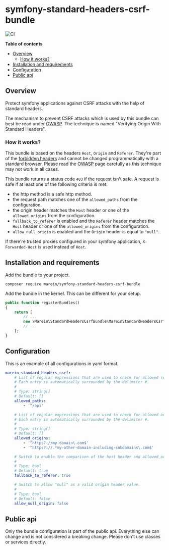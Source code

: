 # symfony-standard-headers-csrf-bundle

![CI](https://github.com/marein/symfony-standard-headers-csrf-bundle/workflows/CI/badge.svg?branch=master)

__Table of contents__

* [Overview](#overview)
  * [How it works?](#how-it-works)
* [Installation and requirements](#installation-and-requirements)
* [Configuration](#configuration)
* [Public api](#public-api)

## Overview

Protect symfony applications against CSRF attacks with the help of standard headers.

The mechanism to prevent CSRF attacks which is used by this bundle can best be read under
[OWASP](https://cheatsheetseries.owasp.org/cheatsheets/Cross-Site_Request_Forgery_Prevention_Cheat_Sheet.html#verifying-origin-with-standard-headers).
The technique is named "Verifying Origin With Standard Headers".

### How it works?

This bundle is based on the headers `Host`, `Origin` and `Referer`. They're part of the
[forbidden headers](https://developer.mozilla.org/en-US/docs/Glossary/Forbidden_header_name)
and cannot be changed programmatically with a standard browser. Please read the
[OWASP](https://cheatsheetseries.owasp.org/cheatsheets/Cross-Site_Request_Forgery_Prevention_Cheat_Sheet.html#verifying-origin-with-standard-headers)
page carefully as this technique may not work in all cases.

This bundle returns a status code `403` if the request isn't safe.
A request is safe if at least one of the following criteria is met:
* the http method is a safe http method.
* the request path matches one of the `allowed_paths` from the configuration.
* the origin header matches the `Host` header or one of the `allowed_origins` from the configuration.
* `fallback_to_referer` is enabled and the `Referer` header matches the `Host`
header or one of the `allowed_origins` from the configuration.
* `allow_null_origin` is enabled and the `Origin` header is equal to `"null"`.

If there're trusted proxies configured in your symfony application,
`X-Forwarded-Host` is used instead of `Host`.

## Installation and requirements

Add the bundle to your project.

```
composer require marein/symfony-standard-headers-csrf-bundle
```

Add the bundle in the kernel. This can be different for your setup.

```php
public function registerBundles()
{
    return [
        // ...
        new \Marein\StandardHeadersCsrfBundle\MareinStandardHeadersCsrfBundle(),
        // ...
    ];
}
```

## Configuration

This is an example of all configurations in yaml format.

```yaml
marein_standard_headers_csrf:
    # List of regular expressions that are used to check for allowed request paths.
    # Each entry is automatically surrounded by the delimiter #.
    #
    # Type: string[]
    # Default: []
    allowed_paths:
        - '^/api'

    # List of regular expressions that are used to check for allowed origins.
    # Each entry is automatically surrounded by the delimiter #.
    #
    # Type: string[]
    # Default: []
    allowed_origins:
        - '^https?://my-domain\.com$'
        - '^https?://.*my-other-domain-including-subdomains\.com$'

    # Switch to enable the comparison of the host header and allowed_origins with the referer header.
    #
    # Type: bool
    # Default: true
    fallback_to_referer: true

    # Switch to allow "null" as a valid origin header value.
    #
    # Type: bool
    # Default: false
    allow_null_origin: false
```

## Public api

Only the bundle configuration is part of the public api. Everything else can change and
is not considered a breaking change. Please don't use classes or services directly.
